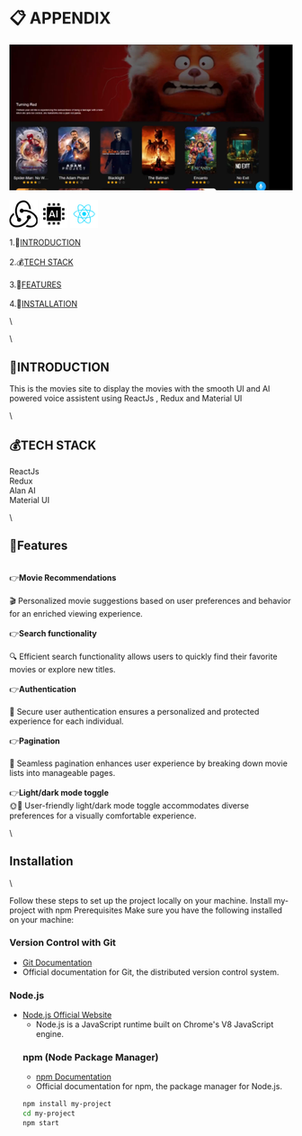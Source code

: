 # 📋 APPENDIX

![App Screenshot](public/dis.png)

<p>
  <img src="public/redux.svg" alt="Redux Logo" width="50" />
  <img src="public/ai.svg" alt="Redux Logo" width="50" />
  <img src="public/react.svg" alt="Redux Logo" width="50" />
</p>

1.🌲[INTRODUCTION](#introduction)\
\
2.💰[TECH STACK](#tech)\
\
3.🏦[FEATURES](#features)\
\
4.🧾[INSTALLATION](#installation)

\

\

## 🌲INTRODUCTION

This is the movies site to display the movies with the smooth UI and AI powered voice assistent using ReactJs , Redux and Material UI

\

## 💰TECH STACK

ReactJs\
Redux\
Alan AI\
Material UI

\

## 🏦Features

\
👉**Movie Recommendations**\
\
🎬 Personalized movie suggestions based on user preferences and behavior for an enriched viewing experience.\
\
👉**Search functionality**\
\
🔍 Efficient search functionality allows users to quickly find their favorite movies or explore new titles.\
\
👉**Authentication**\
\
🔐 Secure user authentication ensures a personalized and protected experience for each individual.\
\
👉**Pagination**\
\
📑 Seamless pagination enhances user experience by breaking down movie lists into manageable pages.\
\
👉**Light/dark mode toggle**
\
🌞🌚 User-friendly light/dark mode toggle accommodates diverse preferences for a visually comfortable experience.

\

## Installation

\

Follow these steps to set up the project locally on your machine.
Install my-project with npm
Prerequisites
Make sure you have the following installed on your machine:

### Version Control with Git

- [Git Documentation](https://git-scm.com/doc)
- Official documentation for Git, the distributed version control system.

### Node.js

- [Node.js Official Website](https://nodejs.org/)
  - Node.js is a JavaScript runtime built on Chrome's V8 JavaScript engine.
  ### npm (Node Package Manager)
  - [npm Documentation](https://docs.npmjs.com/)
  - Official documentation for npm, the package manager for Node.js.
  ```bash
  npm install my-project
  cd my-project
  npm start
  ```
